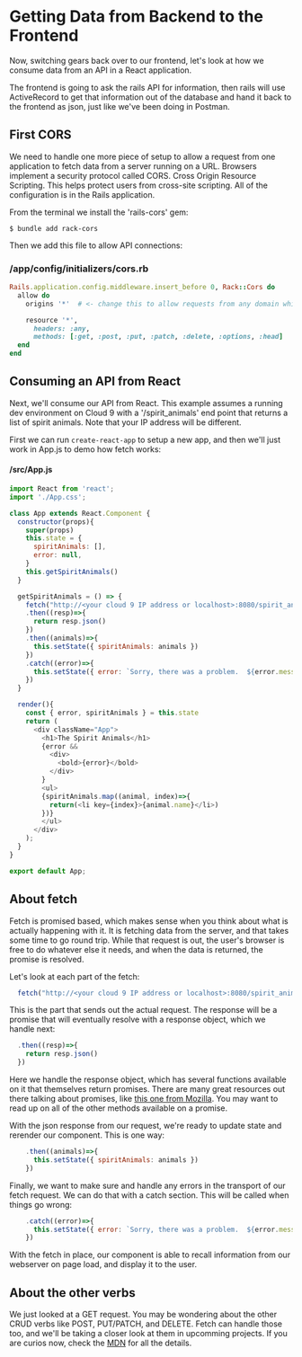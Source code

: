 # Getting Data from Backend to the Frontend

Now, switching gears back over to our frontend, let's look at how we consume data from an API in a React application.

The frontend is going to ask the rails API for information, then rails will use ActiveRecord to get that information out of the database and hand it back to the frontend as json, just like we've been doing in Postman.

## First CORS
We need to handle one more piece of setup to allow a request from one application to fetch data from a server running on a URL.  Browsers implement a security protocol called CORS.  Cross Origin Resource Scripting.  This helps protect users from cross-site scripting.  All of the configuration is in the Rails application.

From the terminal we install the 'rails-cors' gem:
```
$ bundle add rack-cors
```

Then we add this file to allow API connections:

### /app/config/initializers/cors.rb
```ruby
Rails.application.config.middleware.insert_before 0, Rack::Cors do
  allow do
    origins '*'  # <- change this to allow requests from any domain while in development.

    resource '*',
      headers: :any,
      methods: [:get, :post, :put, :patch, :delete, :options, :head]
  end
end
```


## Consuming an API from React

Next, we'll consume our API from React.  This example assumes a running dev environment on Cloud 9 with a '/spirit_animals' end point that returns a list of spirit animals.  Note that your IP address will be different.

First we can run ```create-react-app``` to setup a new app, and then we'll just work in App.js to demo how fetch works:

#### /src/App.js

```javascript
import React from 'react';
import './App.css';

class App extends React.Component {
  constructor(props){
    super(props)
    this.state = {
      spiritAnimals: [],
      error: null,
    }
    this.getSpiritAnimals()
  }

  getSpiritAnimals = () => {
    fetch("http://<your cloud 9 IP address or localhost>:8080/spirit_animals")
    .then((resp)=>{
      return resp.json()
    })
    .then((animals)=>{
      this.setState({ spiritAnimals: animals })
    })
    .catch((error)=>{
      this.setState({ error: `Sorry, there was a problem.  ${error.message}`})
    })
  }

  render(){
    const { error, spiritAnimals } = this.state
    return (
      <div className="App">
        <h1>The Spirit Animals</h1>
        {error &&
          <div>
            <bold>{error}</bold>
          </div>
        }
        <ul>
        {spiritAnimals.map((animal, index)=>{
          return(<li key={index}>{animal.name}</li>)
        })}
        </ul>
      </div>
    );
  }
}

export default App;
```


## About fetch
Fetch is promised based, which makes sense when you think about what is actually happening with it.  It is fetching data from the server, and that takes some time to go round trip.  While that request is out, the user's browser is free to do whatever else it needs, and when the data is returned, the promise is resolved.

Let's look at each part of the fetch:

```javascript
  fetch("http://<your cloud 9 IP address or localhost>:8080/spirit_animals")
```
This is the part that sends out the actual request.  The response will be a promise that will eventually resolve with a response object, which we handle next:

```javascript
  .then((resp)=>{
    return resp.json()
  })
```

Here we handle the response object, which has several functions available on it that themselves return promises.  There are many great resources out there talking about promises, like [this one from Mozilla](https://developer.mozilla.org/en-US/docs/Web/API/Fetch_API/Using_Fetch).  You may want to read up on all of the other methods available on a promise.

With the json response from our request, we're ready to update state and rerender our component.  This is one way:

```javascript
    .then((animals)=>{
      this.setState({ spiritAnimals: animals })
    })
```

Finally, we want to make sure and handle any errors in the transport of our fetch request.  We can do that with a catch section.  This will be called when things go wrong:

```javascript
    .catch((error)=>{
      this.setState({ error: `Sorry, there was a problem.  ${error.message}`})
    })
```

With the fetch in place, our component is able to recall information from our webserver on page load, and display it to the user.

## About the other verbs
We just looked at a GET request.  You may be wondering about the other CRUD verbs like POST, PUT/PATCH, and DELETE.  Fetch can handle those too, and we'll be taking a closer look at them in upcomming projects.  If you are curios now, check the [MDN](https://developer.mozilla.org/en-US/docs/Web/API/Fetch_API/Using_Fetch) for all the details.
